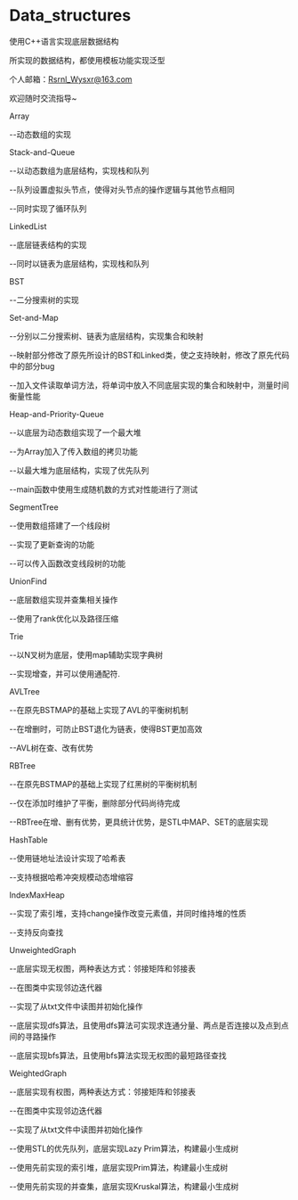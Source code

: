 # Data_structures
使用C++语言实现底层数据结构

所实现的数据结构，都使用模板功能实现泛型

个人邮箱：Rsrnl_Wysxr@163.com

欢迎随时交流指导~

Array

--动态数组的实现
  
  
Stack-and-Queue

--以动态数组为底层结构，实现栈和队列

--队列设置虚拟头节点，使得对头节点的操作逻辑与其他节点相同

--同时实现了循环队列


LinkedList

--底层链表结构的实现

--同时以链表为底层结构，实现栈和队列
 
 
BST

--二分搜索树的实现
  
  
 Set-and-Map
 
--分别以二分搜索树、链表为底层结构，实现集合和映射
  
--映射部分修改了原先所设计的BST和Linked类，使之支持映射，修改了原先代码中的部分bug
  
--加入文件读取单词方法，将单词中放入不同底层实现的集合和映射中，测量时间衡量性能
  
  
 Heap-and-Priority-Queue
  
--以底层为动态数组实现了一个最大堆
    
--为Array加入了传入数组的拷贝功能
    
--以最大堆为底层结构，实现了优先队列
    
--main函数中使用生成随机数的方式对性能进行了测试


 SegmentTree
 
--使用数组搭建了一个线段树

--实现了更新查询的功能

--可以传入函数改变线段树的功能

 UnionFind

--底层数组实现并查集相关操作

--使用了rank优化以及路径压缩


 Trie
 
--以N叉树为底层，使用map辅助实现字典树

--实现增查，并可以使用通配符.


 AVLTree

--在原先BSTMAP的基础上实现了AVL的平衡树机制

--在增删时，可防止BST退化为链表，使得BST更加高效

--AVL树在查、改有优势


 RBTree
 
--在原先BSTMAP的基础上实现了红黑树的平衡树机制

--仅在添加时维护了平衡，删除部分代码尚待完成

--RBTree在增、删有优势，更具统计优势，是STL中MAP、SET的底层实现


 HashTable

--使用链地址法设计实现了哈希表

--支持根据哈希冲突规模动态增缩容


 IndexMaxHeap

--实现了索引堆，支持change操作改变元素值，并同时维持堆的性质

--支持反向查找


 UnweightedGraph
 
--底层实现无权图，两种表达方式：邻接矩阵和邻接表

--在图类中实现邻边迭代器

--实现了从txt文件中读图并初始化操作

--底层实现dfs算法，且使用dfs算法可实现求连通分量、两点是否连接以及点到点间的寻路操作

--底层实现bfs算法，且使用bfs算法实现无权图的最短路径查找


 WeightedGraph

--底层实现有权图，两种表达方式：邻接矩阵和邻接表

--在图类中实现邻边迭代器

--实现了从txt文件中读图并初始化操作

--使用STL的优先队列，底层实现Lazy Prim算法，构建最小生成树

--使用先前实现的索引堆，底层实现Prim算法，构建最小生成树

--使用先前实现的并查集，底层实现Kruskal算法，构建最小生成树
